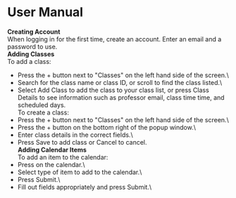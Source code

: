 # User Manual
**Creating Account**\
When logging in for the first time, create an account. Enter an email and a password to use.\
**Adding Classes**\
To add a class:
- Press the + button next to "Classes" on the left hand side of the screen.\
- Search for the class name or class ID, or scroll to find the class listed.\
- Select Add Class to add the class to your class list, or press Class Details to see information such as professor email, class time time, and scheduled days.\
To create a class:
- Press the + button next to "Classes" on the left hand side of the screen.\
- Press the + button on the bottom right of the popup window.\
- Enter class details in the correct fields.\
- Press Save to add class or Cancel to cancel.\
**Adding Calendar Items**\
To add an item to the calendar:
- Press on the calendar.\
- Select type of item to add to the calendar.\
- Press Submit.\
- Fill out fields appropriately and press Submit.\
